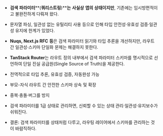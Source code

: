 - **검색** **파라미터****(****쿼리스트링****)****는** **사실상** **앱의** **상태이지만**, 기존에는 임시방편적이고 불완전하게 다뤄져 왔다.
- 문자열 파싱, 일관성 없는 유틸리티 사용 등으로 인해 타입 안전성·유효성 검증·일관성 유지에 한계가 있었다.
- **Nuqs, Next.js RFC** **등**은 검색 파라미터 읽기와 타입 추론을 개선하지만, 라우트 간 일관성·스키마 단일화 문제는 해결하지 못한다.
- **TanStack Router**는 라우트 정의 내부에서 검색 파라미터 스키마를 명시적으로 선언하여 단일 진실 공급원(Single Source of Truth)을 제공한다.

- 전역적으로 타입 추론, 유효성 검증, 자동완성 가능
- 부모-자식 라우트 간 안전한 스키마 상속 및 확장
- 중복·충돌·버그를 방지

- 검색 파라미터를 1급 상태로 관리하면, 신뢰할 수 있는 상태 관리·일관성·유지보수가 쉬워진다.
- 결론: 검색 파라미터를 상태처럼 다루고, 라우팅 레이어에서 스키마를 관리하는 것이 바람직하다.